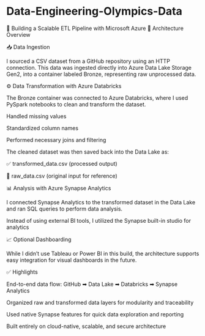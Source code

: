 # Data-Engineering-Olympics-Data
🚀 Building a Scalable ETL Pipeline with Microsoft Azure
🧱 Architecture Overview



📥 Data Ingestion

 I sourced a CSV dataset from a GitHub repository using an HTTP connection. This data was ingested directly into Azure Data Lake Storage Gen2, into a container labeled Bronze, representing raw unprocessed data.



⚙️ Data Transformation with Azure Databricks

 The Bronze container was connected to Azure Databricks, where I used PySpark notebooks to clean and transform the dataset.

Handled missing values

Standardized column names

Performed necessary joins and filtering

The cleaned dataset was then saved back into the Data Lake as:

✅ transformed_data.csv (processed output)

📝 raw_data.csv (original input for reference)



📊 Analysis with Azure Synapse Analytics

 I connected Synapse Analytics to the transformed dataset in the Data Lake and ran SQL queries to perform data analysis.

 Instead of using external BI tools, I utilized the Synapse built-in studio for analytics



📈 Optional Dashboarding

 While I didn’t use Tableau or Power BI in this build, the architecture supports easy integration for visual dashboards in the future.

✅ Highlights

End-to-end data flow: GitHub ➡ Data Lake ➡ Databricks ➡ Synapse Analytics

Organized raw and transformed data layers for modularity and traceability

Used native Synapse features for quick data exploration and reporting

Built entirely on cloud-native, scalable, and secure architecture
